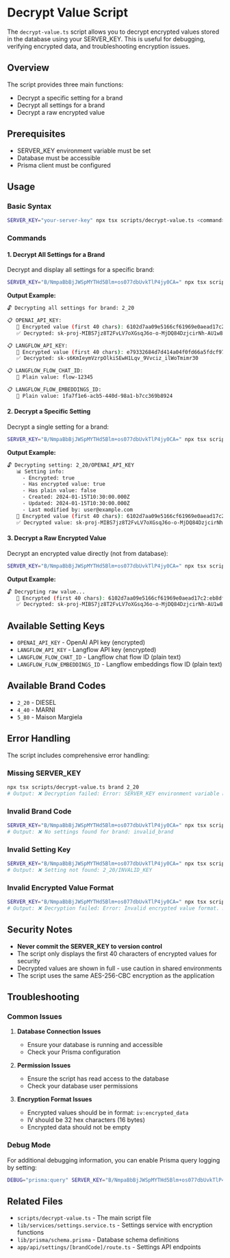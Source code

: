 # Decrypt Value Script

The `decrypt-value.ts` script allows you to decrypt encrypted values stored in the database using your SERVER_KEY. This is useful for debugging, verifying encrypted data, and troubleshooting encryption issues.

## Overview

The script provides three main functions:

- Decrypt a specific setting for a brand
- Decrypt all settings for a brand
- Decrypt a raw encrypted value

## Prerequisites

- SERVER_KEY environment variable must be set
- Database must be accessible
- Prisma client must be configured

## Usage

### Basic Syntax

```bash
SERVER_KEY="your-server-key" npx tsx scripts/decrypt-value.ts <command> [options]
```

### Commands

#### 1. Decrypt All Settings for a Brand

Decrypt and display all settings for a specific brand:

```bash
SERVER_KEY="B/NmpaBbBjJWSpMYTHd5Blm+os077dbUvkTlP4jy0CA=" npx tsx scripts/decrypt-value.ts brand 2_20
```

**Output Example:**

```bash
🔓 Decrypting all settings for brand: 2_20

📋 OPENAI_API_KEY:
   🔐 Encrypted value (first 40 chars): 6102d7aa09e5166cf61969e0aead17c2:eb8df6c...
   ✅ Decrypted: sk-proj-MIBS7jz8T2FvLV7oXGsqJ6o-o-MjDQ84DzjcirNh-AU1w8x0RiloamyPlx7RQG7Qes2uF_PqUCT3BlbkFJI

📋 LANGFLOW_API_KEY:
   🔐 Encrypted value (first 40 chars): e79332684d7d414a04f0fd66a5fdcf97:c4e739a...
   ✅ Decrypted: sk-s6KmIeymVzrpOlkiSEwH1Lqv_9Vvciz_ilWoTmimr30

📋 LANGFLOW_FLOW_CHAT_ID:
   📝 Plain value: flow-12345

📋 LANGFLOW_FLOW_EMBEDDINGS_ID:
   📝 Plain value: 1fa7f1e6-acb5-440d-98a1-b7cc369b8924
```

#### 2. Decrypt a Specific Setting

Decrypt a single setting for a brand:

```bash
SERVER_KEY="B/NmpaBbBjJWSpMYTHd5Blm+os077dbUvkTlP4jy0CA=" npx tsx scripts/decrypt-value.ts setting 2_20 OPENAI_API_KEY
```

**Output Example:**

```bash
🔓 Decrypting setting: 2_20/OPENAI_API_KEY
   📊 Setting info:
     - Encrypted: true
     - Has encrypted value: true
     - Has plain value: false
     - Created: 2024-01-15T10:30:00.000Z
     - Updated: 2024-01-15T10:30:00.000Z
     - Last modified by: user@example.com
   🔐 Encrypted value (first 40 chars): 6102d7aa09e5166cf61969e0aead17c2:eb8df6c...
   ✅ Decrypted value: sk-proj-MIBS7jz8T2FvLV7oXGsqJ6o-o-MjDQ84DzjcirNh-AU1w8x0RiloamyPlx7RQG7Qes2uF_PqUCT3BlbkFJI
```

#### 3. Decrypt a Raw Encrypted Value

Decrypt an encrypted value directly (not from database):

```bash
SERVER_KEY="B/NmpaBbBjJWSpMYTHd5Blm+os077dbUvkTlP4jy0CA=" npx tsx scripts/decrypt-value.ts raw "6102d7aa09e5166cf61969e0aead17c2:eb8df6c..."
```

**Output Example:**

```bash
🔓 Decrypting raw value...
   🔐 Encrypted (first 40 chars): 6102d7aa09e5166cf61969e0aead17c2:eb8df6c...
   ✅ Decrypted: sk-proj-MIBS7jz8T2FvLV7oXGsqJ6o-o-MjDQ84DzjcirNh-AU1w8x0RiloamyPlx7RQG7Qes2uF_PqUCT3BlbkFJI
```

## Available Setting Keys

- `OPENAI_API_KEY` - OpenAI API key (encrypted)
- `LANGFLOW_API_KEY` - Langflow API key (encrypted)
- `LANGFLOW_FLOW_CHAT_ID` - Langflow chat flow ID (plain text)
- `LANGFLOW_FLOW_EMBEDDINGS_ID` - Langflow embeddings flow ID (plain text)

## Available Brand Codes

- `2_20` - DIESEL
- `4_40` - MARNI
- `5_80` - Maison Margiela

## Error Handling

The script includes comprehensive error handling:

### Missing SERVER_KEY

```bash
npx tsx scripts/decrypt-value.ts brand 2_20
# Output: ❌ Decryption failed: Error: SERVER_KEY environment variable must be set for decryption
```

### Invalid Brand Code

```bash
SERVER_KEY="B/NmpaBbBjJWSpMYTHd5Blm+os077dbUvkTlP4jy0CA=" npx tsx scripts/decrypt-value.ts brand invalid_brand
# Output: ❌ No settings found for brand: invalid_brand
```

### Invalid Setting Key

```bash
SERVER_KEY="B/NmpaBbBjJWSpMYTHd5Blm+os077dbUvkTlP4jy0CA=" npx tsx scripts/decrypt-value.ts setting 2_20 INVALID_KEY
# Output: ❌ Setting not found: 2_20/INVALID_KEY
```

### Invalid Encrypted Value Format

```bash
SERVER_KEY="B/NmpaBbBjJWSpMYTHd5Blm+os077dbUvkTlP4jy0CA=" npx tsx scripts/decrypt-value.ts raw "invalid-format"
# Output: ❌ Decryption failed: Error: Invalid encrypted value format. Expected format: iv:encrypted_data
```

## Security Notes

- **Never commit the SERVER_KEY to version control**
- The script only displays the first 40 characters of encrypted values for security
- Decrypted values are shown in full - use caution in shared environments
- The script uses the same AES-256-CBC encryption as the application

## Troubleshooting

### Common Issues

1. **Database Connection Issues**
   - Ensure your database is running and accessible
   - Check your Prisma configuration

2. **Permission Issues**
   - Ensure the script has read access to the database
   - Check your database user permissions

3. **Encryption Format Issues**
   - Encrypted values should be in format: `iv:encrypted_data`
   - IV should be 32 hex characters (16 bytes)
   - Encrypted data should not be empty

### Debug Mode

For additional debugging information, you can enable Prisma query logging by setting:

```bash
DEBUG="prisma:query" SERVER_KEY="B/NmpaBbBjJWSpMYTHd5Blm+os077dbUvkTlP4jy0CA=" npx tsx scripts/decrypt-value.ts brand 2_20
```

## Related Files

- `scripts/decrypt-value.ts` - The main script file
- `lib/services/settings.service.ts` - Settings service with encryption functions
- `lib/prisma/schema.prisma` - Database schema definitions
- `app/api/settings/[brandCode]/route.ts` - Settings API endpoints 